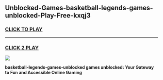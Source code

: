 
## Unblocked-Games-basketball-legends-games-unblocked-Play-Free-kxqj3
<h3>
<a href="https://premium76.site?title=basketball-legends-games-unblocked&ref=12A">CLICK TO PLAY</a></h3>
<hr>

<h3>
<a href="https://premium76.site?title=basketball-legends-games-unblocked&ref=12A">CLICK 2 PLAY</a>
  
</h3>

<a href="https://premium76.site?title=basketball-legends-games-unblocked&ref=12A"><img src="https://clearcache.store/games.png"></a>


**basketball-legends-games-unblocked games unblocked: Your Gateway to Fun and Accessible Online Gaming**
